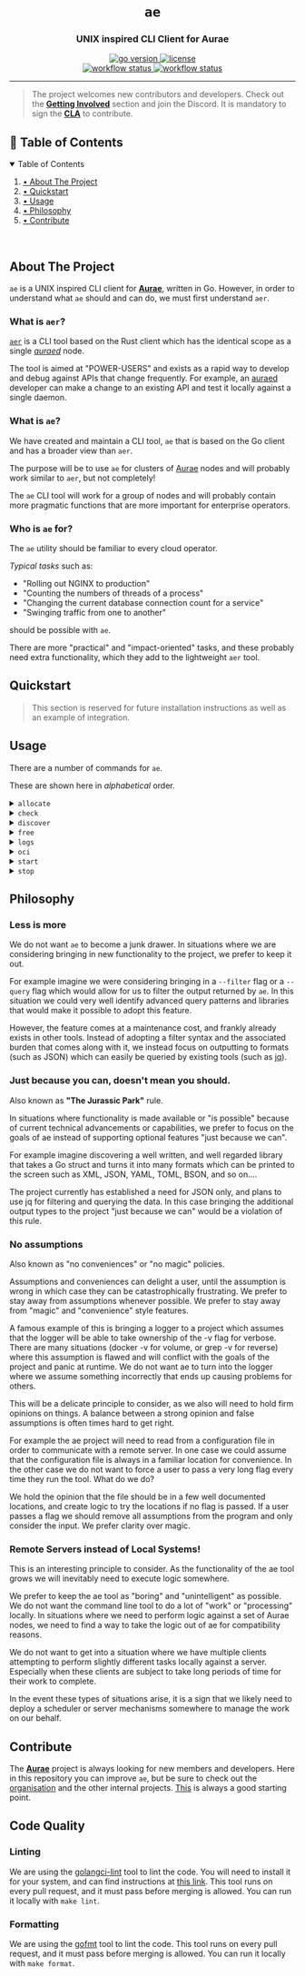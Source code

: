 <h1 align="center">
    <code>ae</code>
    <h3 align="center">UNIX inspired CLI Client for Aurae</h3>
</h1>

<div align='center'>

<a href='https://github.com/aurae-runtime/ae/blob/main/go.mod'>
<img alt="go version" src="https://img.shields.io/github/go-mod/go-version/aurae-runtime/ae?color=00ADD8&logo=go&logoColor=00ADD8&style=for-the-badge">

</a>

<a href="https://github.com/aurae-runtime/ae/blob/main/LICENSE">
<img alt="license" src="https://img.shields.io/github/license/aurae-runtime/ae?color=F79A25&logo=apache&logoColor=F79A25&style=for-the-badge"/>

</a>

</div>

<div align='center'>

<a href="https://github.com/aurae-runtime/ae/actions/workflows/090-go-release-ubuntu-latest-go-releaser.yaml">
<img alt="workflow status" src="https://img.shields.io/github/actions/workflow/status/aurae-runtime/ae/090-go-release-ubuntu-latest-go-releaser.yaml?logo=github-actions&logoColor=white&style=for-the-badge">

</a>

<a href="https://github.com/aurae-runtime/ae/actions/workflows/001-go-ubuntu-latest-make-test-format-lint.yaml">
<img alt="workflow status" src="https://img.shields.io/github/actions/workflow/status/aurae-runtime/ae/001-go-ubuntu-latest-make-test-format-lint.yaml?label=test%20and%20format&logo=github-actions&logoColor=white&style=for-the-badge">

</a>

</div>

---

> The project welcomes new contributors and developers. Check out the **[Getting Involved](https://github.com/aurae-runtime/community#getting-involved)** section and join the Discord. It is mandatory to sign the **[CLA](https://cla.nivenly.org/)** to contribute.


<!-- TABLE OF CONTENTS -->
<h2 id="table-of-contents"> 📑 Table of Contents</h2>

<details open="open">
    <summary>Table of Contents</summary>
        <ol>
            <li><a href="#about-the-project"> • About The Project</a></li>
            <li><a href="#quickstart"> • Quickstart</a></li>
            <li><a href="#usage"> • Usage</a></li>
            <li><a href="#philosophy"> • Philosophy</a></li>
            <li><a href="#contribute"> • Contribute</a></li>
        </ol>
</details>

&nbsp;

<!-- ABOUT THE PROJECT -->
## About The Project

`ae` is a UNIX inspired CLI client for **[Aurae](https://github.com/aurae-runtime/aurae)**, written in Go. However, in order to understand what `ae` should and can do, we must first understand `aer`.

### What is `aer`?

[`aer`](https://github.com/aurae-runtime/aurae/tree/main/aer) is a CLI tool based on the Rust client which has the identical scope as a single _[auraed](https://github.com/aurae-runtime/aurae/tree/main/auraed)_ node.

The tool is aimed at "POWER-USERS" and exists as a rapid way to develop and debug against APIs that change frequently. For example, an [auraed](https://github.com/aurae-runtime/aurae/) developer can make a change to an existing API and test it locally against a single daemon.


### What is `ae`?

We have created and maintain a CLI tool, `ae` that is based on the Go client and has a broader view than `aer`.

The purpose will be to use `ae` for clusters of [Aurae](https://github.com/aurae-runtime/aurae) nodes and will probably work similar to `aer`, but not completely!

The `ae` CLI tool will work for a group of nodes and will probably contain more pragmatic functions that are more important for enterprise operators.

### Who is `ae` for?

The `ae` utility should be familiar to every cloud operator.

_Typical tasks_ such as:

* "Rolling out NGINX to production"
* "Counting the numbers of threads of a process"
* "Changing the current database connection count for a service"
* "Swinging traffic from one to another"

should be possible with `ae`.

There are more "practical" and "impact-oriented" tasks, and these probably need extra functionality, which they add to the lightweight `aer` tool.

<!-- QUICKSTART -->
## Quickstart

> This section is reserved for future installation instructions as well as an example of integration.

<!-- USAGE -->
## Usage

There are a number of commands for `ae`.

These are shown here in _alphabetical_ order.

<details>
    <summary><code>allocate</code></summary>

    &nbsp;

    Resources are reserved and prerequisites can be managed, but it **does not** start. It will not work if the resources are not available.

    ```
    ae allocate
    ae allocate cell
    ae allocate pod
    ```

</details>

<details>
    <summary><code>check</code></summary>

    &nbsp;

    Checks the nodes of the cluster and returns the current serving status with the given list of services.

    ```
    ae check <cidr <cidr> | ip <ip>> <service, ...>
    ```

</details>

<details>
    <summary><code>discover</code></summary>

    &nbsp;

    Scans the complete network or cluster of nodes and returns information about it, including the version.

    ```
    ae discover <cidr <cidr> | ip <ip>>
    ```

</details>

<details>
    <summary><code>free</code></summary>

    &nbsp;

    It frees the resources and destroys the prerequisites that were started. It will fail if the resources cannot be freed or do not exist.

    ```
    ae free
    ae free cell
    ae free pod
    ```

</details>

<details>
    <summary><code>logs</code></summary>

    &nbsp;

    This option will accept arguments and return or save some kind of logs.

    ```
    ae logs <options>
    ```

</details>

<details>
    <summary><code>oci</code></summary>

    &nbsp;

    Here the [OCI CLI interface](https://github.com/opencontainers/runtime-tools/blob/master/docs/command-line-interface.md) is implemented with the respective subcommands.

    ```
    ae oci
    ae oci create
    ae oci delete
    ae oci kill
    ae oci start
    ae oci status
    ```

</details>

<details>
    <summary><code>start</code></summary>

    &nbsp;

    It will run the resources directly.

    ```
    ae start
    ae start executable, exe
    ae start container # Note this has an alias: 'ae oci start'
    ```

</details>

<details>
    <summary><code>stop</code></summary>

    &nbsp;

    It will stop the resources directly.

    ```
    ae stop
    ae stop executable, exe
    ae stop container # Note this has an alias: 'ae oci kill'
    ```

</details>

<!-- PHILOSOPHY -->
## Philosophy
    
### Less is more
    
We do not want `ae` to become a junk drawer. In situations where we are considering bringing in new functionality to the project, we prefer to keep it out.

For example imagine we were considering bringing in a `--filter` flag or a `--query` flag which would allow for us to filter the output returned by `ae`. In this situation we could very well identify advanced query patterns and libraries that would make it possible to adopt this feature.

However, the feature comes at a maintenance cost, and frankly already exists in other tools. Instead of adopting a filter syntax and the associated burden that comes along with it, we instead focus on outputting to formats (such as JSON) which can easily be queried by existing tools (such as [jq](https://stedolan.github.io/jq/)).
    
### Just because you can, doesn't mean you should.
    
Also known as **"The Jurassic Park"** rule.

In situations where functionality is made available or "is possible" because of current technical advancements or capabilities, we prefer to focus on the goals of ae instead of supporting optional features "just because we can".

For example imagine discovering a well written, and well regarded library that takes a Go struct and turns it into many formats which can be printed to the screen such as XML, JSON, YAML, TOML, BSON, and so on....

The project currently has established a need for JSON only, and plans to use jq for filtering and querying the data. In this case bringing the additional output types to the project "just because we can" would be a violation of this rule.
    
### No assumptions

Also known as "no conveniences" or "no magic" policies.

Assumptions and conveniences can delight a user, until the assumption is wrong in which case they can be catastrophically frustrating. We prefer to stay away from assumptions whenever possible. We prefer to stay away from "magic" and "convenience" style features.

A famous example of this is bringing a logger to a project which assumes that the logger will be able to take ownership of the -v flag for verbose. There are many situations (docker -v for volume, or grep -v for reverse) where this assumption is flawed and will conflict with the goals of the project and panic at runtime. We do not want ae to turn into the logger where we assume something incorrectly that ends up causing problems for others.

This will be a delicate principle to consider, as we also will need to hold firm opinions on things. A balance between a strong opinion and false assumptions is often times hard to get right.

For example the ae project will need to read from a configuration file in order to communicate with a remote server. In one case we could assume that the configuration file is always in a familiar location for convenience. In the other case we do not want to force a user to pass a very long flag every time they run the tool. What do we do?

We hold the opinion that the file should be in a few well documented locations, and create logic to try the locations if no flag is passed. If a user passes a flag we should remove all assumptions from the program and only consider the input. We prefer clarity over magic.
    
### Remote Servers instead of Local Systems!
    
This is an interesting principle to consider. As the functionality of the ae tool grows we will inevitably need to execute logic somewhere.

We prefer to keep the ae tool as "boring" and "unintelligent" as possible. We do not want the command line tool to do a lot of "work" or "processing" locally. In situations where we need to perform logic against a set of Aurae nodes, we need to find a way to take the logic out of ae for compatibility reasons.

We do not want to get into a situation where we have multiple clients attempting to perform slightly different tasks locally against a server. Especially when these clients are subject to take long periods of time for their work to complete.

In the event these types of situations arise, it is a sign that we likely need to deploy a scheduler or server mechanisms somewhere to manage the work on our behalf.    
    
<!-- CONTRIBUTE -->
## Contribute
    
The **[Aurae](https://github.com/aurae-runtime/aurae)** project is always looking for new members and developers. Here in this repository you can improve `ae`, but be sure to check out the [organisation](https://github.com/aurae-runtime) and the other internal projects. [This](https://github.com/aurae-runtime/community) is always a good starting point.
    
## Code Quality
    
### Linting

We are using the [golangci-lint](https://golangci-lint.run/) tool to lint the code. You will need to install it for your system, and can find instructions at [this link](https://golangci-lint.run/usage/install/). This tool runs on every pull request, and it must pass before merging is allowed. You can run it locally with `make lint`.
    
### Formatting
    
We are using the [gofmt](https://pkg.go.dev/cmd/gofmt) tool to lint the code. This tool runs on every pull request, and it must pass before merging is allowed. You can run it locally with `make format`.
